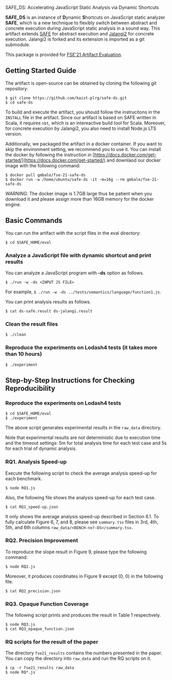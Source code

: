 SAFE_DS: Accelerating JavaScript Static Analysis via Dynamic Shortcuts

**SAFE_DS** is an instance of **D**ynamic **S**hortcuts on JavaScript static analyzer **SAFE**,
which is a new technique to flexibly switch between abstract and concrete execution during
JavaScript static analysis in a sound way.
This artifact extends [SAFE](https://github.com/kaist-plrg/safe) for abstract execution and
[Jalangi2](https://github.com/Samsung/jalangi2) for concrete execution.
Jalangi2 is forked and its extension is imported as a git submodule.

This package is provided for [FSE'21 Artifact Evaluation](https://2021.esec-fse.org/track/fse-2021-artifacts).

## Getting Started Guide
The artifact is open-source can be obtained by cloning the following git
repository:
```
$ git clone https://github.com/kaist-plrg/safe-ds.git
$ cd safe-ds
```
To build and execute the artifact, you should follow the instrucitons in the
`INSTALL` file in the artifact.  Since our artifact is based on SAFE written in
Scala, it requires `sbt`, which is an intereactive build tool for Scala.
Moreover, for concrete execution by Jalangi2, you also need to install Node.js LTS version.

Additionally, we packaged the artifact in a docker container.  If you want to
skip the environment setting, we recommend you to use it.  You can install the
docker by following the instruction in
[https://docs.docker.com/get-started/](https://docs.docker.com/get-started/)
and downlaod our docker image with the following command:
```
$ docker pull gmbale/fse-21-safe-ds
$ docker run -w /home/ubuntu/safe-ds -it -m=16g --rm gmbale/fse-21-safe-ds
```
_WARNING_: The docker image is 1.7GB large thus be patient when you
download it and please assign more than 16GB memory for the docker engine.

## Basic Commands

You can run the artifact with the script files in the eval directory:
```
$ cd $SAFE_HOME/eval
```
### Analyze a JavaScript file with dynamic shortcut and print results
You can analyze a JavaScript program with **-ds** option as follows.
```
$ ./run -w -ds <INPUT JS FILE>
```
For example, `$ ./run -w -ds ../tests/semantics/language/function1.js`.

You can print analysis results as follows.
```
$ cat ds-safe.result ds-jalangi.result
```
### Clean the result files
```
$ ./clean
```
### Reproduce the experiments on Lodash4 tests (it takes more than 10 hours)
```
$ ./experiment
```

## Step-by-Step Instructions for Checking Reproducibility

### Reproduce the experiments on Lodash4 tests
```
$ cd $SAFE_HOME/eval
$ ./experiment
```
The above script generates experimental results in the `raw_data` directory.

Note that experimental results are not deterministic due to execution time and
the timeout settings: 5m for total analysis time for each test case and 5s for
each trial of dynamic analysis.

### RQ1. Analysis Speed-up

Execute the following script to check the average analysis speed-up for each
benchmark.
```
$ node RQ1.js
```
Also, the following file shows the analysis speed-up for each test case.
```
$ cat RQ1_speed-up.json
```
It only shows the average analysis speed-up described in Section 6.1.
To fully calculate Figure 6, 7, and 8, please see `summary.tsv` files in 3rd,
4th, 5th, and 6th columns `raw_data/<BENCH-no?-DS>/summary.tsv`.

### RQ2. Precision Improvement

To reproduce the slope result in Figure 9, please type the following command:
```
$ node RQ2.js
```
Moreover, it produces coordinates in Figure 9 except (0, 0) in the following file.
```
$ cat RQ2_precision.json
```

### RQ3. Opaque Function Coverage

The following script prints and produces the result in Table 1 respectively.
```
$ node RQ3.js
$ cat RQ3_opaque_function.json
```

### RQ scripts for the result of the paper
The directory `fse21_results` contains the numbers presented in the paper.
You can copy the directory into `raw_data` and run the RQ scripts on it.
```
$ cp -r fse21_results raw_data
$ node RQ*.js
```
